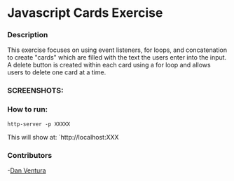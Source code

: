 # Javascript Cards Exercise

### Description
This exercise focuses on using event listeners, for loops, and concatenation to create "cards" which are filled with the text the users
enter into the input. A delete button is created within each card using a for loop and allows users to delete one card at a time.

### SCREENSHOTS:





### How to run:

```
http-server -p XXXXX
```

This will show at:
`http://localhost:XXX


### Contributors

-[Dan Ventura](https://github.com/danwventura)